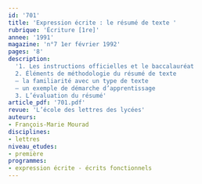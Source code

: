 ```yaml
---
id: '701'
title: 'Expression écrite : le résumé de texte '
rubrique: 'Écriture [1re]'
annee: '1991'
magazine: 'n°7 1er février 1992'
pages: '8'
description: 
  '1. Les instructions officielles et le baccalauréat
  2. Éléments de méthodologie du résumé de texte
  – la familiarité avec un type de texte
  – un exemple de démarche d’apprentissage
  3. L’évaluation du résumé'
article_pdf: '701.pdf'
revue: 'L’école des lettres des lycées'
auteurs:
- François-Marie Mourad
disciplines:
- lettres
niveau_etudes:
- première
programmes:
- expression écrite - écrits fonctionnels
---
```

